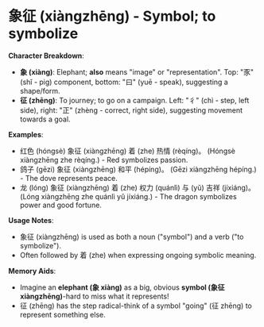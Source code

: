 # **象征 (xiàngzhēng) - Symbol; to symbolize**

**Character Breakdown**:  
- **象 (xiàng)**: Elephant; **also** means "image" or "representation". Top: "豕" (shǐ - pig) component, bottom: "曰" (yuē - speak), suggesting a shape/form.  
- **征 (zhēng)**: To journey; to go on a campaign. Left: "彳" (chì - step, left side), right: "正" (zhèng - correct, right side), suggesting movement towards a goal.

**Examples**:  
- 红色 (hóngsè) 象征 (xiàngzhēng) 着 (zhe) 热情 (rèqíng)。 (Hóngsè xiàngzhēng zhe rèqíng.) - Red symbolizes passion.  
- 鸽子 (gēzi) 象征 (xiàngzhēng) 和平 (hépíng)。 (Gēzi xiàngzhēng hépíng.) - The dove represents peace.  
- 龙 (lóng) 象征 (xiàngzhēng) 着 (zhe) 权力 (quánlì) 与 (yǔ) 吉祥 (jíxiáng)。 (Lóng xiàngzhēng zhe quánlì yǔ jíxiáng.) - The dragon symbolizes power and good fortune.

**Usage Notes**:  
- 象征 (xiàngzhēng) is used as both a noun ("symbol") and a verb ("to symbolize").  
- Often followed by 着 (zhe) when expressing ongoing symbolic meaning.

**Memory Aids**:  
- Imagine an **elephant (象 xiàng)** as a big, obvious **symbol (象征 xiàngzhēng)**-hard to miss what it represents!  
- 征 (zhēng) has the step radical-think of a symbol "going" (征 zhēng) to represent something else.